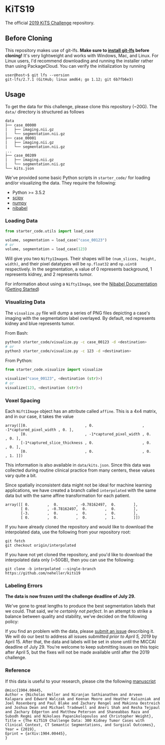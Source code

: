 # KiTS19

The official [2019 KiTS Challenge](https://kits19.grand-challenge.org) repository.

## Before Cloning
This repository makes use of git-lfs. **Make sure to [install git-lfs](https://git-lfs.github.com/) before cloning!** It's very lightweight and works with Windows, Mac, and Linux. For Linux users, I'd recommend downloading and running the installer rather than using PackageCloud. You can verify the initialization by running 
```
user@host~$ git lfs --version
git-lfs/2.7.1 (GitHub; linux amd64; go 1.12; git 6b7fb6e3)
```

## Usage

To get the data for this challenge, please clone this repository (~20G). The `data/` directory is structured as follows

```
data
├── case_00000
|   ├── imaging.nii.gz
|   └── segmentation.nii.gz
├── case_00001
|   ├── imaging.nii.gz
|   └── segmentation.nii.gz
...
├── case_00209
|   ├── imaging.nii.gz
|   └── segmentation.nii.gz
└── kits.json
```

We've provided some basic Python scripts in `starter_code/` for loading and/or visualizing the data. They require the following:

* Python >= 3.5.2
* [scipy](https://www.scipy.org/)
* [numpy](http://www.numpy.org/)
* [nibabel](https://nipy.org/nibabel/)

### Loading Data

```python
from starter_code.utils import load_case

volume, segmentation = load_case("case_00123")
# or
volume, segmentation = load_case(123)
```

Will give you two `Nifty1Image`s. Their shapes will be `(num_slices, height, width)`, and their pixel datatypes will be `np.float32` and `np.uint8` respectively. In the segmentation, a value of 0 represents background, 1 represents kidney, and 2 represents tumor.

For information about using a `Nifty1Image`, see the [Nibabel Documentation](https://nipy.org/nibabel/manual.html#manual) ([Getting Started](https://nipy.org/nibabel/gettingstarted.html))

### Visualizing Data

The `visualize.py` file will dump a series of PNG files depicting a case's imaging with the segmentation label overlayed. By default, red represents kidney and blue represents tumor.

From Bash:

```bash
python3 starter_code/visualize.py -c case_00123 -d <destination>
# or
python3 starter_code/visualize.py -c 123 -d <destination>
```

From Python:

```python
from starter_code.visualize import visualize

visualize("case_00123", <destination (str)>)
# or
visualize(123, <destination (str)>)
```

### Voxel Spacing

Each `Nift1Image` object has an attribute called `affine`. This is a 4x4 matrix, and in our case, it takes the value
```
array([[0.                          , 0.                      , -1*captured_pixel_width , 0. ],
       [0.                          , -1*captured_pixel_width , 0.                      , 0. ],
       [-1*captured_slice_thickness , 0.                      , 0.                      , 0. ],
       [0.                          , 0.                      , 0.                      , 1. ]])
```
This information is also available in `data/kits.json`. Since this data was collected during routine clinical practice from many centers, these values vary quite a bit.

Since spatially inconsistent data might not be ideal for machine learning applications, we have created a branch called `interpolated` with the same data but with the same affine transformation for each patient.
```
array([[ 0.        ,  0.        , -0.78162497,  0.        ],
       [ 0.        , -0.78162497,  0.        ,  0.        ],
       [-3.        ,  0.        ,  0.        ,  0.        ],
       [ 0.        ,  0.        ,  0.        ,  1.        ]])
```
If you have already cloned the repository and would like to download the interpolated data, use the following from your repository root:
```
git fetch
git checkout origin/interpolated
```
If you have not yet cloned the repository, and you'd like to download the interpolated data only (~50GB), then you can use the following:
```
git clone -b interpolated --single-branch https://github.com/neheller/kits19
```

### Labeling Errors

**The data is now frozen until the challenge deadline of July 29.**

We've gone to great lengths to produce the best segmentation labels that we could. That said, *we're certainly not perfect*. In an attempt to strike a balance between quality and stability, we've decided on the following policy: 

If you find an problem with the data, please [submit an issue](https://github.com/neheller/kits19/issues/new) describing it. We will do our best to address all issues *submitted prior to April 5, 2019* by April 15. After that, the data and labels will be set in stone until the MICCAI deadline of July 29. You're welcome to keep submitting issues on this topic after April 5, but the fixes will not be made available until after the 2019 challenge.

### Reference

If this data is useful to your research, please cite the following [manuscript](https://arxiv.org/abs/1904.00445)
```
@misc{1904.00445,
Author = {Nicholas Heller and Niranjan Sathianathen and Arveen Kalapara and Edward Walczak and Keenan Moore and Heather Kaluzniak and Joel Rosenberg and Paul Blake and Zachary Rengel and Makinna Oestreich and Joshua Dean and Michael Tradewell and Aneri Shah and Resha Tejpaul and Zachary Edgerton and Matthew Peterson and Shaneabbas Raza and Subodh Regmi and Nikolaos Papanikolopoulos and Christopher Weight},
Title = {The KiTS19 Challenge Data: 300 Kidney Tumor Cases with Clinical Context, CT Semantic Segmentations, and Surgical Outcomes},
Year = {2019},
Eprint = {arXiv:1904.00445},
}
```
